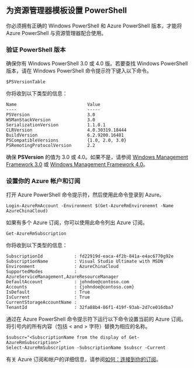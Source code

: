 ## 为资源管理器模板设置 PowerShell

你必须拥有正确的 Windows PowerShell 和 Azure PowerShell 版本，才能将 Azure PowerShell 与资源管理器配合使用。

### 验证 PowerShell 版本

确保你有 Windows PowerShell 3.0 或 4.0 版。若要查找 Windows PowerShell 版本，请在 Windows PowerShell 命令提示符下键入以下命令。

```
$PSVersionTable
```

你将收到以下类型的信息：

```
Name                           Value
----                           -----
PSVersion                      3.0
WSManStackVersion              3.0
SerializationVersion           1.1.0.1
CLRVersion                     4.0.30319.18444
BuildVersion                   6.2.9200.16481
PSCompatibleVersions           {1.0, 2.0, 3.0}
PSRemotingProtocolVersion      2.2
```

确保 **PSVersion** 的值为 3.0 或 4.0。如果不是，请参阅 [Windows Management Framework 3.0](http://www.microsoft.com/download/details.aspx?id=34595) 或 [Windows Management Framework 4.0](http://www.microsoft.com/download/details.aspx?id=40855)。

### 设置你的 Azure 帐户和订阅

打开 Azure PowerShell 命令提示符，然后使用此命令登录到 Azure。

```
Login-AzureRmAccount -Environment $(Get-AzureRmEnvironemnt -Name AzureChinaCloud)
```

如果有多个 Azure 订阅，你可以使用此命令列出 Azure 订阅。

```
Get-AzureRmSubscription
```

你将收到以下类型的信息：

```
SubscriptionId            : fd22919d-eaca-4f2b-841a-e4ac6770g92e
SubscriptionName          : Visual Studio Ultimate with MSDN
Environment               : AzureChinaCloud
SupportedModes            : AzureServiceManagement,AzureResourceManager
DefaultAccount            : johndoe@contoso.com
Accounts                  : {johndoe@contoso.com}
IsDefault                 : True
IsCurrent                 : True
CurrentStorageAccountName :
TenantId                  : 32fa88b4-86f1-419f-93ab-2d7ce016dba7
```

通过在 Azure PowerShell 命令提示符下运行以下命令设置当前的 Azure 订阅。将引号内的所有内容（包括 < and > 字符）替换为相应的名称。

```
$subscr="<SubscriptionName from the display of Get-AzureRmSubscription>"
Select-AzureRmSubscription -SubscriptionName $subscr -Current
```

有关 Azure 订阅和帐户的详细信息，请参阅[如何：连接到你的订阅](../articles/powershell-install-configure.md#Connect)。

<!---HONumber=Mooncake_1207_2015-->
